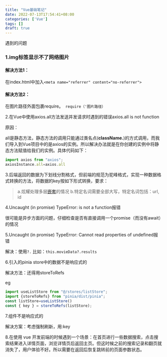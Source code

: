 ```yaml
---
title: "Vue基础笔记"
date: 2022-07-13T17:54:41+08:00
categories: ['Vue']
tags: []
draft: true
---
```


遇到的问题

### 1.img标签显示不了网络图片

#### 解决方法1：

在index.html中加入`<meta name="referrer" content="no-referrer">`

#### 解决方法2：

在图片路径外面包裹require。` require（'图片路径）`



2.在Vue中使用axios.all方法发送并发请求时遇到的错误axios.all is not function

原因：

all是静态方法，静态方法的调用只能通过类名点(**className.**)的方式调用，而我们导入到Vue项目中的是axios的实例。所以解决办法就是在你创建的实例中将静态方法赋值给我们的实例。具体代码如下：

```js
import axios from "axios";
axiosInstance.all=axios.all
```

3.后端返回的数据为下划线分割格式，但前端的规范为驼峰格式，实现一种数据格式转换的方法，将数据的key按如下形式转换，要求：

> a.炫耀处理多层[嵌套](https://so.csdn.net/so/search?q=嵌套&spm=1001.2101.3001.7020)的情况
> b.特定名词需要全部大写，特定名词包括：url, id

4.Uncaught (in promise) TypeError:  is not a function报错

很可能是异步方面的问题，仔细检查是否有直接调用一个promise（而没有await）的情况

5.Uncaught (in promise) TypeError: Cannot read properties of undefined报错

解决：使用`?.` 比如：`this.movieData?.results`

6.引入的pinia store中的数据不是响应式的

解决方法：还得用storeToRefs

eg

```js
import useListStore from "@/stores/listStore";
import {storeToRefs} from "pinia/dist/pinia";
const listStore=useListStore()
const { key } = storeToRefs(listStore);
```

7.组件不是响应式的

解决方案：考虑强制刷新，用:key

8.在使用 vue 开发前端的时候遇到一个场景：在首页进行一些数据搜索，点击搜索结果进入详情页面，浏览详情页后返回主页。但这时候之前的搜索记录和翻页就消失了，用户体验不好。所以需要在返回后恢复跳转前的页面参数状态。
